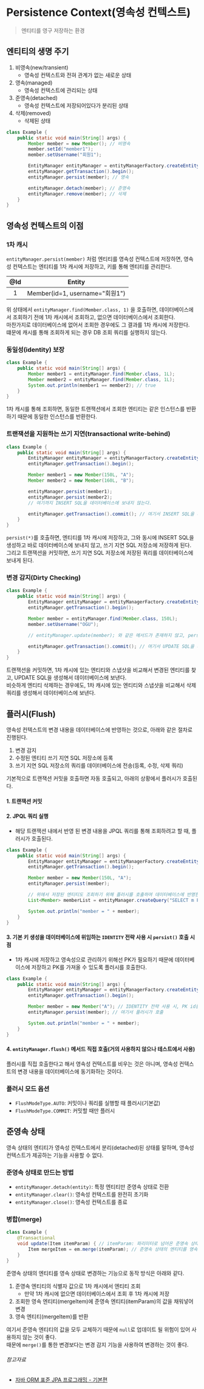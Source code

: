 # Persistence Context(영속성 컨텍스트)

> 엔티티를 영구 저장하는 환경

## 엔티티의 생명 주기

1. 비영속(new/transient)
    - 영속성 컨텍스트와 전혀 관계가 없는 새로운 상태
2. 영속(managed)
    - 영속성 컨텍스트에 관리되는 상태
3. 준영속(detached)
    - 영속성 컨텍스트에 저장되어있다가 분리된 상태
4. 삭제(removed)
    - 삭제된 상태

```java
class Example {
    public static void main(String[] args) {
        Member member = new Member(); // 비영속
        member.setId("member1");
        member.setUsername("회원1");

        EntityManager entityManager = entityManagerFactory.createEntityManager();
        entityManager.getTransaction().begin();
        entityManager.persist(member); // 영속

        entityManager.detach(member); // 준영속
        entityManager.remove(member); // 삭제
    }
}
```

## 영속성 컨텍스트의 이점

### 1차 캐시

`entityManager.persist(member)` 처럼 엔티티를 영속성 컨텍스트에 저장하면, 영속성 컨텍스트는 엔티티를 1차 캐시에 저장하고, 키를 통해 엔티티를 관리한다.

| @Id |            Entity            |
|:---:|:----------------------------:|
|  1  | Member(id=1, username="회원1") |

위 상태에서 `entityManager.find(Member.class, 1)` 을 호출하면, 데이터베이스에서 조회하기 전에 1차 캐시에서 조회하고, 없으면 데이터베이스에서 조회한다.  
마찬가지로 데이터베이스에 없어서 조회한 경우에도 그 결과를 1차 캐시에 저장한다.  
떄문에 캐시를 통해 조회하게 되는 경우 DB 조회 쿼리를 실행하지 않는다.

### 동일성(identity) 보장

```java
class Example {
    public static void main(String[] args) {
        Member member1 = entityManager.find(Member.class, 1L);
        Member member2 = entityManager.find(Member.class, 1L);
        System.out.println(member1 == member2); // true
    }
}
```

1차 캐시를 통해 조회하면, 동일한 트랜잭션에서 조회한 엔티티는 같은 인스턴스를 반환하기 때문에 동일한 인스턴스를 반환한다.

### 트랜잭션을 지원하는 쓰기 지연(transactional write-behind)

```java
class Example {
    public static void main(String[] args) {
        EntityManager entityManager = entityManagerFactory.createEntityManager();
        entityManager.getTransaction().begin();

        Member member1 = new Member(150L, "A");
        Member member2 = new Member(160L, "B");

        entityManager.persist(member1);
        entityManager.persist(member2);
        // 여기까지 INSERT SQL을 데이터베이스에 보내지 않는다.

        entityManager.getTransaction().commit(); // 여기서 INSERT SQL을 데이터베이스에 보낸다.
    }
}
```

`persist(*)`를 호출하면, 엔티티를 1차 캐시에 저장하고, 그와 동시에 INSERT SQL을 생성하고 바로 데이터베이스에 보내지 않고, 쓰기 지연 SQL 저장소에 저장하게 된다.  
그리고 트랜잭션을 커밋하면, 쓰기 지연 SQL 저장소에 저장된 쿼리를 데이터베이스에 보내게 된다.

### 변경 감지(Dirty Checking)

```java
class Example {
    public static void main(String[] args) {
        EntityManager entityManager = entityManagerFactory.createEntityManager();
        entityManager.getTransaction().begin();

        Member member = entityManager.find(Member.class, 150L);
        member.setUsername("OGU");

        // entityManager.update(member); 와 같은 메서드가 존재하지 않고, persist()를 호출하지 않아도 된다.

        entityManager.getTransaction().commit(); // 여기서 UPDATE SQL을 데이터베이스에 보낸다.
    }
}
```

트랜잭션을 커밋하면, 1차 캐시에 있는 엔티티와 스냅샷을 비교해서 변경된 엔티티를 찾고, UPDATE SQL을 생성해서 데이터베이스에 보낸다.  
비슷하게 엔티티 삭제하는 경우에도, 1차 캐시에 있는 엔티티와 스냅샷을 비교해서 삭제 쿼리를 생성해서 데이터베이스에 보낸다.

## 플러시(Flush)

영속성 컨텍스트의 변경 내용을 데이터베이스에 반영하는 것으로, 아래와 같은 절차로 진행된다.

1. 변경 감지
2. 수정된 엔티티 쓰기 지연 SQL 저장소에 등록
3. 쓰기 지연 SQL 저장소의 쿼리를 데이터베이스에 전송(등록, 수정, 삭제 쿼리)

기본적으로 트랜잭션 커밋을 호출하면 자동 호출되고, 아래의 상황에서 플러시가 호출된다.

#### 1. 트랜잭션 커밋

#### 2. JPQL 쿼리 실행

- 해당 트랜잭션 내에서 반영 된 변경 내용을 JPQL 쿼리를 통해 조회하려고 할 때, 플러시가 호출된다.

```java
class Example {
    public static void main(String[] args) {
        EntityManager entityManager = entityManagerFactory.createEntityManager();
        entityManager.getTransaction().begin();

        Member member = new Member(150L, "A");
        entityManager.persist(member);

        // 위에서 저장된 엔티티도 조회하기 위해 플러시를 호출하여 데이터베이스에 반영한 뒤 조회한다.
        List<Member> memberList = entityManager.createQuery("SELECT m FROM Member m", Member.class).getResultList();

        System.out.println("member = " + member);
    }
}
```

#### 3. 기본 키 생성을 데이터베이스에 위임하는 `IDENTITY` 전략 사용 시 `persist()` 호출 시점

- 1차 캐시에 저장하고 영속성으로 관리하기 위해선 PK가 필요하기 때문에 데이터베이스에 저장하고 PK를 가져올 수 있도록 플러시를 호출한다.

```java
class Example {
    public static void main(String[] args) {
        EntityManager entityManager = entityManagerFactory.createEntityManager();
        entityManager.getTransaction().begin();

        Member member = new Member("A"); // IDENTITY 전략 사용 시, PK id를 따로 지정하지 않는다.
        entityManager.persist(member); // 여기서 플러시가 호출

        System.out.println("member = " + member);
    }
}
```

#### 4. `entityManager.flush()` 메서드 직접 호출(거의 사용하지 않으나 테스트에서 사용)

플러시를 직접 호출한다고 해서 영속성 컨텍스트를 비우는 것은 아니며, 영속성 컨텍스트의 변경 내용을 데이터베이스에 동기화하는 것이다.

### 플러시 모드 옵션

- `FlushModeType.AUTO`: 커밋이나 쿼리를 실행할 때 플러시(기본값)
- `FlushModeType.COMMIT`: 커밋할 때만 플러시

## 준영속 상태

영속 상태의 엔티티가 영속성 컨텍스트에서 분리(detached)된 상태를 말하며, 영속성 컨텍스트가 제공하는 기능을 사용할 수 없다.

### 준영속 상태로 만드는 방법

- `entityManager.detach(entity)`: 특정 엔티티만 준영속 상태로 전환
- `entityManager.clear()`: 영속성 컨텍스트를 완전히 초기화
- `entityManager.close()`: 영속성 컨텍스트를 종료

### 병합(merge)

```java
class Example {
    @Transactional
    void update(Item itemParam) { // itemParam: 파리미터로 넘어온 준영속 상태의 엔티티
        Item mergeItem = em.merge(itemParam); // 준영속 상태의 엔티티를 영속 상태로 변경
    }
}
```

준영속 상태의 엔티티를 영속 상태로 변경하는 기능으로 동작 방식은 아래와 같다.

1. 준영속 엔티티의 식별자 값으로 1차 캐시에서 엔티티 조회
    - 만약 1차 캐시에 없으면 데이터베이스에서 조회 후 1차 캐시에 저장
2. 조회한 영속 엔티티(mergeItem)에 준영속 엔티티(itemParam)의 값을 채워넣어 변경
3. 영속 엔티티(mergeItem)를 반환

여기서 준영속 엔티티의 값을 모두 교체하기 때문에 `null`로 업데이트 될 위험이 있어 사용하지 않는 것이 좋다.  
때문에 `merge()`를 통한 변경보다는 변경 감지 기능을 사용하여 변경하는 것이 좋다.

###### 참고자료

- [자바 ORM 표준 JPA 프로그래밍 - 기본편](https://www.inflearn.com/course/ORM-JPA-Basic)